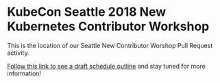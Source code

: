 # KubeCon Seattle 2018 New Kubernetes Contributor Workshop

This is the location of our Seattle New Contributor Worshop Pull Request activity.

[Follow this link to see a draft schedule outline](https://git.k8s.io/community/events/2018/12-contributor-summit)
and stay tuned for more information!
